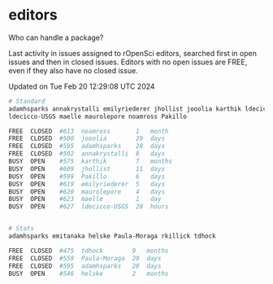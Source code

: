 # editors

Who can handle a package?

Last activity in issues assigned to rOpenSci editors, searched first in open
issues and then in closed issues. Editors with no open issues are FREE, even if
they also have no closed issue.


Updated on Tue Feb 20 12:29:08 UTC 2024

```bash
# Standard
adamhsparks annakrystalli emilyriederer jhollist jooolia karthik ldecicco
ldecicco-USGS maelle maurolepore noamross Pakillo

FREE  CLOSED  #613  noamross       1   month
FREE  CLOSED  #500  jooolia        29  days
FREE  CLOSED  #595  adamhsparks    28  days
FREE  CLOSED  #502  annakrystalli  8   days
BUSY  OPEN    #575  karthik        7   months
BUSY  OPEN    #609  jhollist       11  days
BUSY  OPEN    #599  Pakillo        6   days
BUSY  OPEN    #619  emilyriederer  5   days
BUSY  OPEN    #620  maurolepore    4   days
BUSY  OPEN    #623  maelle         1   day
BUSY  OPEN    #627  ldecicco-USGS  20  hours


# Stats
adamhsparks emitanaka helske Paula-Moraga rkillick tdhock

FREE  CLOSED  #475  tdhock        9   months
FREE  CLOSED  #559  Paula-Moraga  29  days
FREE  CLOSED  #595  adamhsparks   28  days
BUSY  OPEN    #546  helske        2   months
```
